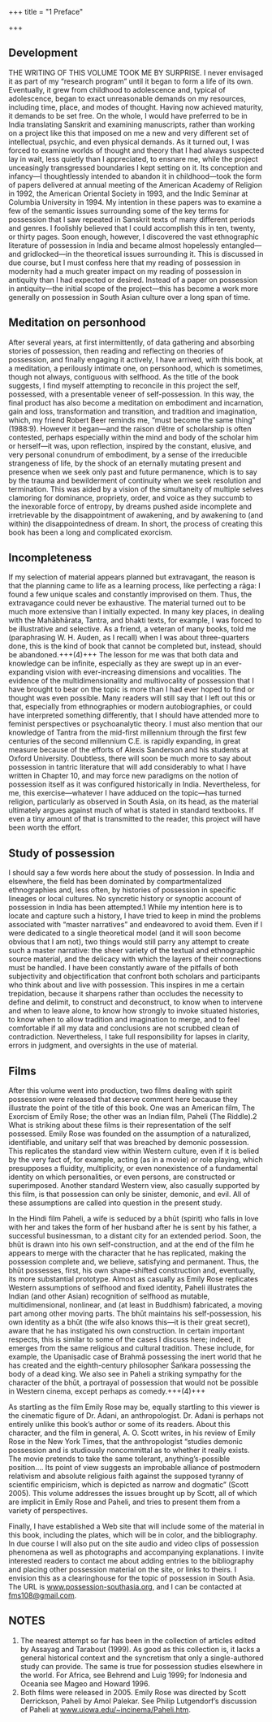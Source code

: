 +++
title = "1 Preface"

+++
## Development
THE WRITING OF THIS VOLUME TOOK ME BY SURPRISE. I never envisaged it as part of my “research program” until it began to form a life of its own. Eventually, it grew from childhood to adolescence and, typical of adolescence, began to exact unreasonable demands on my resources, including time, place, and modes of thought. Having now achieved maturity, it demands to be set free. On the whole, I would have preferred to be in India translating Sanskrit and examining manuscripts, rather than working on a project like this that imposed on me a new and very different set of intellectual, psychic, and even physical demands. As it turned out, I was forced to examine worlds of thought and theory that I had always suspected lay in wait, less quietly than I appreciated, to ensnare me, while the project unceasingly transgressed boundaries I kept setting on it. Its conception and infancy—I thoughtlessly intended to abandon it in childhood—took the form of papers delivered at annual meeting of the American Academy of Religion in 1992, the American Oriental Society in 1993, and the Indic Seminar at Columbia University in 1994. My intention in these papers was to examine a few of the semantic issues surrounding some of the key terms for possession that I saw repeated in Sanskrit texts of many different periods and genres. I foolishly believed that I could accomplish this in ten, twenty, or thirty pages. Soon enough, however, I discovered the vast ethnographic literature of possession in India and became almost hopelessly entangled—and gridlocked—in the theoretical issues surrounding it. This is discussed in due course, but I must confess here that my reading of possession in modernity had a much greater impact on my reading of possession in antiquity than I had expected or desired. Instead of a paper on possession in antiquity—the initial scope of the project—this has become a work more generally on possession in South Asian culture over a long span of time.

## Meditation on personhood
After several years, at first intermittently, of data gathering and absorbing stories of possession, then reading and reflecting on theories of possession, and finally engaging it actively, I have arrived, with this book, at a meditation, a perilously intimate one, on personhood, which is sometimes, though not always, contiguous with selfhood. As the title of the book suggests, I find myself attempting to reconcile in this project the self, possessed, with a presentable veneer of self-possession. In this way, the final product has also become a meditation on embodiment and incarnation, gain and loss, transformation and transition, and tradition and imagination, which, my friend Robert Beer reminds me, “must become the same thing” (1988:9). However it began—and the raison d’être of scholarship is often contested, perhaps especially within the mind and body of the scholar him or herself—it was, upon reflection, inspired by the constant, elusive, and very personal conundrum of embodiment, by a sense of the irreducible strangeness of life, by the shock of an eternally mutating present and presence when we seek only past and future permanence, which is to say by the trauma and bewilderment of continuity when we seek resolution and termination. This was aided by a vision of the simultaneity of multiple selves clamoring for dominance, propriety, order, and voice as they succumb to the inexorable force of entropy, by dreams pushed aside incomplete and irretrievable by the disappointment of awakening, and by awakening to (and within) the disappointedness of dream. In short, the process of creating this book has been a long and complicated exorcism.

## Incompleteness
If my selection of material appears planned but extravagant, the reason is that the planning came to life as a learning process, like perfecting a rāga: I found a few unique scales and constantly improvised on them. Thus, the extravagance could never be exhaustive. The material turned out to be much more extensive than I initially expected. In many key places, in dealing with the Mahābhārata, Tantra, and bhakti texts, for example, I was forced to be illustrative and selective. As a friend, a veteran of many books, told me (paraphrasing W. H. Auden, as I recall) when I was about three-quarters done, this is the kind of book that cannot be completed but, instead, should be abandoned.+++(4)+++ The lesson for me was that both data and knowledge can be infinite, especially as they are swept up in an ever-expanding vision with ever-increasing dimensions and vocalities. The evidence of the multidimensionality and multivocality of possession that I have brought to bear on the topic is more than I had ever hoped to find or thought was even possible. Many readers will still say that I left out this or that, especially from ethnographies or modern autobiographies, or could have interpreted something differently, that I should have attended more to feminist perspectives or psychoanalytic theory. I must also mention that our knowledge of Tantra from the mid-first millennium through the first few centuries of the second millennium C.E. is rapidly expanding, in great measure because of the efforts of Alexis Sanderson and his students at Oxford University. Doubtless, there will soon be much more to say about possession in tantric literature that will add considerably to what I have written in Chapter 10, and may force new paradigms on the notion of possession itself as it was configured historically in India. Nevertheless, for me, this exercise—whatever I have adduced on the topic—has turned religion, particularly as observed in South Asia, on its head, as the material ultimately argues against much of what is stated in standard textbooks. If even a tiny amount of that is transmitted to the reader, this project will have been worth the effort.

## Study of possession
I should say a few words here about the study of possession. In India and elsewhere, the field has been dominated by compartmentalized ethnographies and, less often, by histories of possession in specific lineages or local cultures. No syncretic history or synoptic account of possession in India has been attempted.1 While my intention here is to locate and capture such a history, I have tried to keep in mind the problems associated with “master narratives” and endeavored to avoid them. Even if I were dedicated to a single theoretical model (and it will soon become obvious that I am not), two things would still parry any attempt to create such a master narrative: the sheer variety of the textual and ethnographic source material, and the delicacy with which the layers of their connections must be handled. I have been constantly aware of the pitfalls of both subjectivity and objectification that confront both scholars and participants who think about and live with possession. This inspires in me a certain trepidation, because it sharpens rather than occludes the necessity to define and delimit, to construct and deconstruct, to know when to intervene and when to leave alone, to know how strongly to invoke situated histories, to know when to allow tradition and imagination to merge, and to feel comfortable if all my data and conclusions are not scrubbed clean of contradiction. Nevertheless, I take full responsibility for lapses in clarity, errors in judgment, and oversights in the use of material.

## Films
After this volume went into production, two films dealing with spirit possession were released that deserve comment here because they illustrate the point of the title of this book. One was an American film, The Exorcism of Emily Rose; the other was an Indian film, Paheli (The Riddle).2 What is striking about these films is their representation of the self possessed. Emily Rose was founded on the assumption of a naturalized, identifiable, and unitary self that was breached by demonic possession. This replicates the standard view within Western culture, even if it is belied by the very fact of, for example, acting (as in a movie) or role playing, which presupposes a fluidity, multiplicity, or even nonexistence of a fundamental identity on which personalities, or even persons, are constructed or superimposed. Another standard Western view, also casually supported by this film, is that possession can only be sinister, demonic, and evil. All of these assumptions are called into question in the present study.

In the Hindi film Paheli, a wife is seduced by a bhūt (spirit) who falls in love with her and takes the form of her husband after he is sent by his father, a successful businessman, to a distant city for an extended period. Soon, the bhūt is drawn into his own self-construction, and at the end of the film he appears to merge with the character that he has replicated, making the possession complete and, we believe, satisfying and permanent. Thus, the bhūt possesses, first, his own shape-shifted construction and, eventually, its more substantial prototype. Almost as casually as Emily Rose replicates Western assumptions of selfhood and fixed identity, Paheli illustrates the Indian (and other Asian) recognition of selfhood as mutable, multidimensional, nonlinear, and (at least in Buddhism) fabricated, a moving part among other moving parts. The bhūt maintains his self-possession, his own identity as a bhūt (the wife also knows this—it is their great secret), aware that he has instigated his own construction. In certain important respects, this is similar to some of the cases I discuss here; indeed, it emerges from the same religious and cultural tradition. These include, for example, the Upaniṣadic case of Brahmā possessing the inert world that he has created and the eighth-century philosopher Śaṅkara possessing the body of a dead king. We also see in Paheli a striking sympathy for the character of the bhūt, a portrayal of possession that would not be possible in Western cinema, except perhaps as comedy.+++(4)+++

As startling as the film Emily Rose may be, equally startling to this viewer is the cinematic figure of Dr. Adani, an anthropologist. Dr. Adani is perhaps not entirely unlike this book’s author or some of its readers. About this character, and the film in general, A. O. Scott writes, in his review of Emily Rose in the New York Times, that the anthropologist “studies demonic possession and is studiously noncommittal as to whether it really exists. The movie pretends to take the same tolerant, anything’s-possible position.… Its point of view suggests an improbable alliance of postmodern relativism and absolute religious faith against the supposed tyranny of scientific empiricism, which is depicted as narrow and dogmatic” (Scott 2005). This volume addresses the issues brought up by Scott, all of which are implicit in Emily Rose and Paheli, and tries to present them from a variety of perspectives.

Finally, I have established a Web site that will include some of the material in this book, including the plates, which will be in color, and the bibliography. In due course I will also put on the site audio and video clips of possession phenomena as well as photographs and accompanying explanations. I invite interested readers to contact me about adding entries to the bibliography and placing other possession material on the site, or links to theirs. I envision this as a clearinghouse for the topic of possession in South Asia. The URL is www.possession-southasia.org, and I can be contacted at fms108@gmail.com.

## NOTES
1. The nearest attempt so far has been in the collection of articles edited by Assayag and Tarabout (1999). As good as this collection is, it lacks a general historical context and the syncretism that only a single-authored study can provide. The same is true for possession studies elsewhere in the world. For Africa, see Behrend and Luig 1999; for Indonesia and Oceania see Mageo and Howard 1996.
2. Both films were released in 2005. Emily Rose was directed by Scott Derrickson, Paheli by Amol Palekar. See Philip Lutgendorf’s discussion of Paheli at www.uiowa.edu/~incinema/Paheli.htm.
